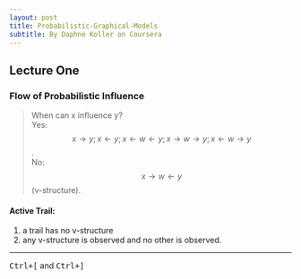 ```yaml
---
layout: post
title: Probabilistic-Graphical-Models
subtitle: By Daphne Koller on Coursera
---
```



<script type="text/javascript" src="http://cdn.mathjax.org/mathjax/latest/MathJax.js?config=default"></script>
## Lecture One

### Flow of Probabilistic Influence

>When can x influence y?  
>Yes: $$ x \rightarrow y; x \leftarrow y; x \leftarrow w \leftarrow y; x \rightarrow w \rightarrow y; x \leftarrow w \rightarrow y $$.  
>No: $$ x \rightarrow w \leftarrow y$$ (v-structure).

#### Active Trail: 
1. a trail has no v-structure
2. any v-structure is observed and no other is observed.

---
<kbd>Ctrl+[</kbd> and <kbd>Ctrl+]</kbd>
